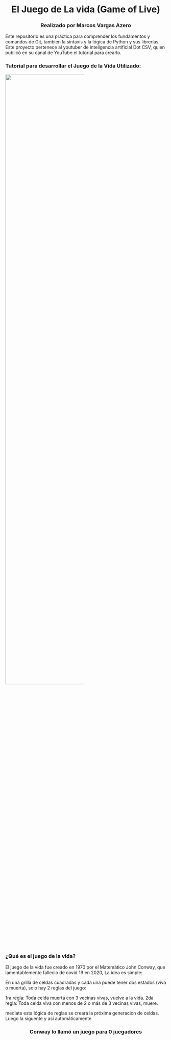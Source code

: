 <h1 align="center">El Juego de La vida (Game of Live)</h1>
<h3 align="center">Realizado por Marcos Vargas Azero</h3>

Este repositorio es una práctica para comprender los fundamentos y comandos de Git, tambien la sintaxis y la lógica de Python y sus librerías. Este proyecto pertenece al youtuber de inteligencia artificial Dot CSV, quien publicó en su canal de YouTube el tutorial para crearlo.

### Tutorial para desarrollar el Juego de la Vida Utilizado:
<a href='https://www.youtube.com/watch?v=qPtKv9fSHZY' target='_blank'>
  <img width='70%' src='https://i.ytimg.com/vi/qPtKv9fSHZY/maxresdefault.jpg' alt='' />
</a>

<h3> ¿Qué es el juego de la vida?</h3>
El juego de la vida fue creado en 1970 por el Matemático John Conway, que lamentablemente falleció de covid 19 en 2020, La idea es simple:

En una grilla de celdas cuadradas y cada una puede tener dos estados (viva o muerta), solo hay 2 reglas del juego:

1ra regla: Toda celda muerta con 3 vecinas vivas, vuelve a la vida.
2da regla: Toda celda viva con menos de 2 o más de 3 vecinas vivas, muere.

mediate esta lógica de reglas se creará la próxima generacion de celdas. Luego la siguente y asi automáticamente

<h3 align="center">Conway lo llamó un juego para 0 juegadores</h3>